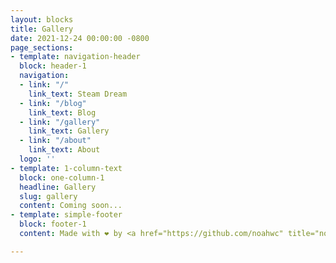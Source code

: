 ```yaml
---
layout: blocks
title: Gallery
date: 2021-12-24 00:00:00 -0800
page_sections:
- template: navigation-header
  block: header-1
  navigation:
  - link: "/"
    link_text: Steam Dream
  - link: "/blog"
    link_text: Blog
  - link: "/gallery"
    link_text: Gallery
  - link: "/about"
    link_text: About
  logo: ''
- template: 1-column-text
  block: one-column-1
  headline: Gallery
  slug: gallery
  content: Coming soon...
- template: simple-footer
  block: footer-1
  content: Made with ❤︎ by <a href="https://github.com/noahwc" title="noahwc">noahwc</a>

---
```

